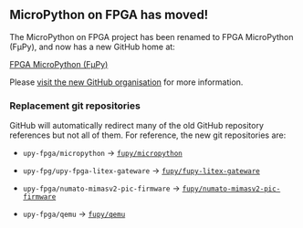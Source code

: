 ## MicroPython on FPGA has moved!

The MicroPython on FPGA project has been renamed to FPGA MicroPython (FμPy),
and now has a new GitHub home at:

[FPGA MicroPython (FμPy)](//github.com/fupy/)

Please [visit the new GitHub organisation](//github.com/fupy) for more
information.

### Replacement git repositories

GitHub will automatically redirect many of the old GitHub 
repository references but not all of them.  For reference, the new
git repositories are:

*  `upy-fpga/micropython` -&gt; [`fupy/micropython`](//github.com/fupy/micropython/)

*  `upy-fpg/upy-fpga-litex-gateware` -&gt; [`fupy/fupy-litex-gateware`](//github.com/fupy/fupy-litex-gateware)

*  `upy-fpga/numato-mimasv2-pic-firmware` -&gt; [`fupy/numato-mimasv2-pic-firmware`](//github.com/fupy/numato-mimasv2-pic-firmware)

*  `upy-fpga/qemu` -&gt; [`fupy/qemu`](//github.com/fupy/qemu)
